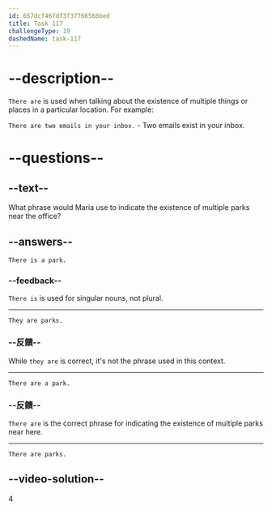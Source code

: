 ```yaml
---
id: 657dcf46fdf3f37766568bed
title: Task 117
challengeType: 19
dashedName: task-117
---
```


# --description--

`There are` is used when talking about the existence of multiple things or places in a particular location. For example:

`There are two emails in your inbox.` - Two emails exist in your inbox.

# --questions--

## --text--

What phrase would Maria use to indicate the existence of multiple parks near the office?

## --answers--

`There is a park.`

### --feedback--

`There is` is used for singular nouns, not plural.

---

`They are parks.`

### --反饋--

While `they are` is correct, it's not the phrase used in this context.

---

`There are a park.`

### --反饋--

`There are` is the correct phrase for indicating the existence of multiple parks near here.

---

`There are parks.`

## --video-solution--

4
